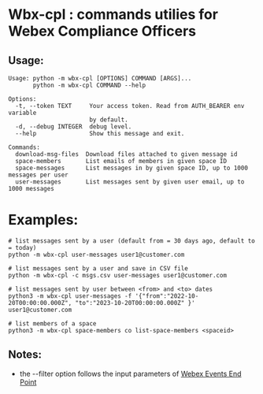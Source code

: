 # Wbx-cpl : commands utilies for Webex Compliance Officers

## Usage:
```
Usage: python -m wbx-cpl [OPTIONS] COMMAND [ARGS]...
       python -m wbx-cpl COMMAND --help 

Options:
  -t, --token TEXT     Your access token. Read from AUTH_BEARER env variable
                       by default.
  -d, --debug INTEGER  debug level.
  --help               Show this message and exit.

Commands:
  download-msg-files  Download files attached to given message id
  space-members       List emails of members in given space ID
  space-messages      List messages in by given space ID, up to 1000 messages per user
  user-messages       List messages sent by given user email, up to 1000 messages
```

# Examples:
```
# list messages sent by a user (default from = 30 days ago, default to = today)
python -m wbx-cpl user-messages user1@customer.com 

# list messages sent by a user and save in CSV file  
python -m wbx-cpl -c msgs.csv user-messages user1@customer.com 

# list messages sent by user between <from> and <to> dates  
python3 -m wbx-cpl user-messages -f '{"from":"2022-10-20T00:00:00.000Z", "to":"2023-10-20T00:00:00.000Z" }' user1@customer.com 

# list members of a space  
python3 -m wbx-cpl space-members co list-space-members <spaceid>

```

## Notes:
- the --filter option follows the input parameters of [Webex Events End Point](https://developer.webex.com/docs/api/v1/events/list-events)